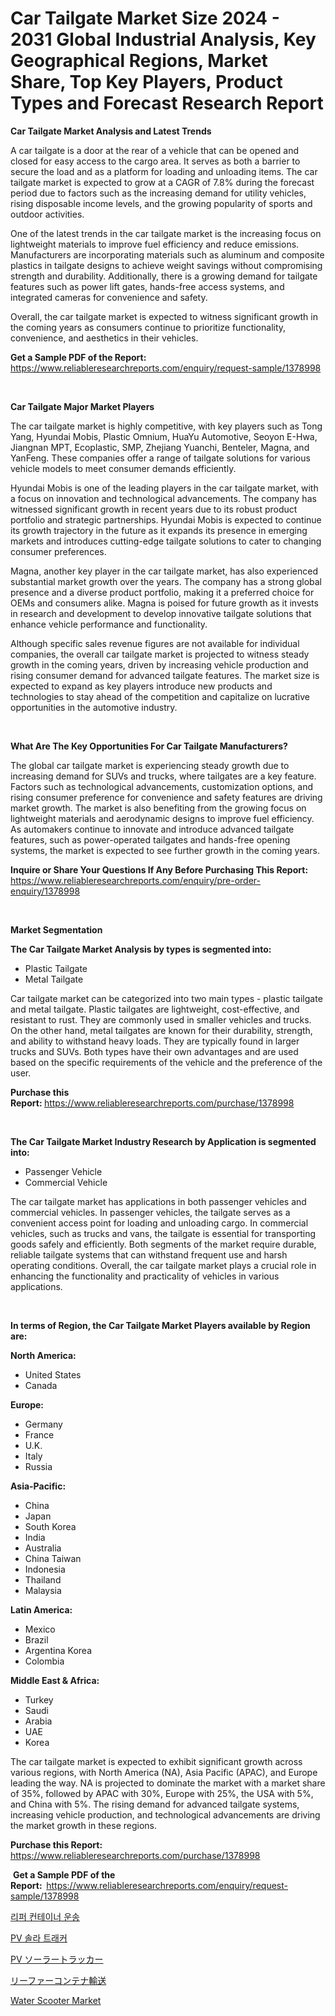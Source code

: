 <p><h1>Car Tailgate Market Size 2024 - 2031 Global Industrial Analysis, Key Geographical Regions, Market Share, Top Key Players, Product Types and Forecast Research Report</h1></p><p><strong>Car Tailgate Market Analysis and Latest Trends</strong></p>
<p><p>A car tailgate is a door at the rear of a vehicle that can be opened and closed for easy access to the cargo area. It serves as both a barrier to secure the load and as a platform for loading and unloading items. The car tailgate market is expected to grow at a CAGR of 7.8% during the forecast period due to factors such as the increasing demand for utility vehicles, rising disposable income levels, and the growing popularity of sports and outdoor activities. </p><p>One of the latest trends in the car tailgate market is the increasing focus on lightweight materials to improve fuel efficiency and reduce emissions. Manufacturers are incorporating materials such as aluminum and composite plastics in tailgate designs to achieve weight savings without compromising strength and durability. Additionally, there is a growing demand for tailgate features such as power lift gates, hands-free access systems, and integrated cameras for convenience and safety.</p><p>Overall, the car tailgate market is expected to witness significant growth in the coming years as consumers continue to prioritize functionality, convenience, and aesthetics in their vehicles.</p></p>
<p><strong>Get a Sample PDF of the Report:&nbsp;</strong> <a href="https://www.reliableresearchreports.com/enquiry/request-sample/1378998">https://www.reliableresearchreports.com/enquiry/request-sample/1378998</a></p>
<p>&nbsp;</p>
<p><strong>Car Tailgate Major Market Players</strong></p>
<p><p>The car tailgate market is highly competitive, with key players such as Tong Yang, Hyundai Mobis, Plastic Omnium, HuaYu Automotive, Seoyon E-Hwa, Jiangnan MPT, Ecoplastic, SMP, Zhejiang Yuanchi, Benteler, Magna, and YanFeng. These companies offer a range of tailgate solutions for various vehicle models to meet consumer demands efficiently.</p><p>Hyundai Mobis is one of the leading players in the car tailgate market, with a focus on innovation and technological advancements. The company has witnessed significant growth in recent years due to its robust product portfolio and strategic partnerships. Hyundai Mobis is expected to continue its growth trajectory in the future as it expands its presence in emerging markets and introduces cutting-edge tailgate solutions to cater to changing consumer preferences.</p><p>Magna, another key player in the car tailgate market, has also experienced substantial market growth over the years. The company has a strong global presence and a diverse product portfolio, making it a preferred choice for OEMs and consumers alike. Magna is poised for future growth as it invests in research and development to develop innovative tailgate solutions that enhance vehicle performance and functionality.</p><p>Although specific sales revenue figures are not available for individual companies, the overall car tailgate market is projected to witness steady growth in the coming years, driven by increasing vehicle production and rising consumer demand for advanced tailgate features. The market size is expected to expand as key players introduce new products and technologies to stay ahead of the competition and capitalize on lucrative opportunities in the automotive industry.</p></p>
<p>&nbsp;</p>
<p><strong>What Are The Key Opportunities For Car Tailgate Manufacturers?</strong></p>
<p><p>The global car tailgate market is experiencing steady growth due to increasing demand for SUVs and trucks, where tailgates are a key feature. Factors such as technological advancements, customization options, and rising consumer preference for convenience and safety features are driving market growth. The market is also benefiting from the growing focus on lightweight materials and aerodynamic designs to improve fuel efficiency. As automakers continue to innovate and introduce advanced tailgate features, such as power-operated tailgates and hands-free opening systems, the market is expected to see further growth in the coming years.</p></p>
<p><strong>Inquire or Share Your Questions If Any Before Purchasing This Report:</strong> <a href="https://www.reliableresearchreports.com/enquiry/pre-order-enquiry/1378998">https://www.reliableresearchreports.com/enquiry/pre-order-enquiry/1378998</a></p>
<p>&nbsp;</p>
<p><strong>Market Segmentation</strong></p>
<p><strong>The Car Tailgate Market Analysis by types is segmented into:</strong></p>
<p><ul><li>Plastic Tailgate</li><li>Metal Tailgate</li></ul></p>
<p><p>Car tailgate market can be categorized into two main types - plastic tailgate and metal tailgate. Plastic tailgates are lightweight, cost-effective, and resistant to rust. They are commonly used in smaller vehicles and trucks. On the other hand, metal tailgates are known for their durability, strength, and ability to withstand heavy loads. They are typically found in larger trucks and SUVs. Both types have their own advantages and are used based on the specific requirements of the vehicle and the preference of the user.</p></p>
<p><strong>Purchase this Report:&nbsp;</strong><a href="https://www.reliableresearchreports.com/purchase/1378998">https://www.reliableresearchreports.com/purchase/1378998</a></p>
<p>&nbsp;</p>
<p><strong>The Car Tailgate Market Industry Research by Application is segmented into:</strong></p>
<p><ul><li>Passenger Vehicle</li><li>Commercial Vehicle</li></ul></p>
<p><p>The car tailgate market has applications in both passenger vehicles and commercial vehicles. In passenger vehicles, the tailgate serves as a convenient access point for loading and unloading cargo. In commercial vehicles, such as trucks and vans, the tailgate is essential for transporting goods safely and efficiently. Both segments of the market require durable, reliable tailgate systems that can withstand frequent use and harsh operating conditions. Overall, the car tailgate market plays a crucial role in enhancing the functionality and practicality of vehicles in various applications.</p></p>
<p>&nbsp;</p>
<p><strong>In terms of Region, the Car Tailgate Market Players available by Region are:</strong></p>
<p>
    <p> <strong> North America: </strong>
        <ul>
            <li>United States</li>
            <li>Canada</li>
        </ul>
        </p> 
    <p> <strong> Europe: </strong>
        <ul>
            <li>Germany</li>
            <li>France</li>
            <li>U.K.</li>
            <li>Italy</li>
            <li>Russia</li>
        </ul>
        </p> 
    <p> <strong> Asia-Pacific: </strong>
        <ul>
            <li>China</li>
            <li>Japan</li>
            <li>South Korea</li>
            <li>India</li>
            <li>Australia</li>
            <li>China Taiwan</li>
            <li>Indonesia</li>
            <li>Thailand</li>
            <li>Malaysia</li>
        </ul>
        </p> 
    <p> <strong> Latin America: </strong>
        <ul>
            <li>Mexico</li>
            <li>Brazil</li>
            <li>Argentina Korea</li>
            <li>Colombia</li>
        </ul>
        </p> 
    <p> <strong> Middle East & Africa: </strong>
        <ul>
            <li>Turkey</li>
            <li>Saudi</li>
            <li>Arabia</li>
            <li>UAE</li>
            <li>Korea</li>
        </ul>
    </p>
    </p>
<p><p>The car tailgate market is expected to exhibit significant growth across various regions, with North America (NA), Asia Pacific (APAC), and Europe leading the way. NA is projected to dominate the market with a market share of 35%, followed by APAC with 30%, Europe with 25%, the USA with 5%, and China with 5%. The rising demand for advanced tailgate systems, increasing vehicle production, and technological advancements are driving the market growth in these regions.</p></p>
<p><strong>Purchase this Report: </strong><a href="https://www.reliableresearchreports.com/purchase/1378998">https://www.reliableresearchreports.com/purchase/1378998</a></p>
<p>&nbsp;<strong>Get a Sample PDF of the Report:&nbsp;&nbsp;</strong><a href="https://www.reliableresearchreports.com/enquiry/request-sample/1378998">https://www.reliableresearchreports.com/enquiry/request-sample/1378998</a></p>
<p><strong></strong></p>
<p><p><a href="https://medium.com/@josephweaver29/quot-%EB%A6%AC%ED%8D%BC-%EC%BD%98%ED%85%8C%EC%9D%B4%EB%84%88-%EB%B0%B0%EC%86%A1-%EC%8B%9C%EC%9E%A5-%EA%B7%9C%EB%AA%A8%EC%99%80-%EC%8B%9C%EC%9E%A5-%EB%8F%99%ED%96%A5-%EC%82%B0%EC%97%85-%EC%A0%84%EB%B0%98%EC%A0%81%EC%9D%B8-%EA%B0%9C%EC%9A%94-2024%EB%85%84%EB%B6%80%ED%84%B0-2031%EB%85%84%EA%B9%8C%EC%A7%80-quot-361ced6e99b6">리퍼 컨테이너 운송</a></p><p><a href="https://medium.com/@josephweaver29/%ED%83%9C%EC%96%91%EA%B4%91-%ED%8A%B8%EB%9E%98%EC%BB%A4-%EC%8B%9C%EC%9E%A5-%EA%B7%9C%EB%AA%A8-cagr-%ED%8A%B8%EB%A0%8C%EB%93%9C-2024-2030-0d6aabd4e58f">PV 솔라 트래커</a></p><p><a href="https://medium.com/@kelsitorphy644/%E5%A4%AA%E9%99%BD%E5%85%89%E7%99%BA%E9%9B%BB%E3%83%88%E3%83%A9%E3%83%83%E3%82%AB%E3%83%BC%E5%B8%82%E5%A0%B4-%E3%82%B7%E3%82%A7%E3%82%A2%E7%8E%87-%E5%B8%82%E5%A0%B4%E3%83%88%E3%83%AC%E3%83%B3%E3%83%89-%E3%81%8A%E3%82%88%E3%81%B3%E5%B0%86%E6%9D%A5%E3%81%AE%E6%88%90%E9%95%B7%E3%82%92%E6%8E%A2%E7%B4%A2%E3%81%99%E3%82%8B-486f19fabded">PV ソーラートラッカー</a></p><p><a href="https://medium.com/@kelsitorphy644/%E3%83%AA%E3%83%BC%E3%83%95%E3%82%A1%E3%83%BC%E3%82%B3%E3%83%B3%E3%83%86%E3%83%8A%E8%BC%B8%E9%80%81%E5%B8%82%E5%A0%B4%E3%81%AF-%E5%B8%82%E5%A0%B4%E3%82%B7%E3%82%A7%E3%82%A2-%E3%82%B5%E3%82%A4%E3%82%BA-2031%E5%B9%B4%E3%81%BE%E3%81%A7%E3%81%AE%E4%BA%88%E6%B8%AC%E3%81%AB%E7%84%A6%E7%82%B9%E3%82%92%E5%BD%93%E3%81%A6%E3%81%A6%E3%81%84%E3%81%BE%E3%81%99-04956fa65af1">リーファーコンテナ輸送</a></p><p><a href="https://github.com/wusalecollins540tpqoz/Market-Research-Report-List-1/blob/main/water-scooter-market.md">Water Scooter Market</a></p></p>